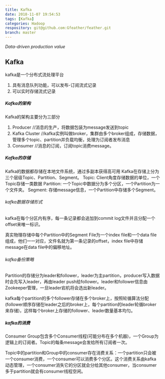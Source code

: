 ```yaml
---
title: Kafka
date: 2018-11-07 19:54:53
tags: [Kafka]
categories: Hadoop
respository: git@github.com:Gfeather/feather.git
branch: master
---
```


*Data-driven production value*


## Kafka

kafka是一个分布式流处理平台
1. 具有消息队列功能，可以发布-订阅流式记录
2. 可以实时存储流式记录

##### Kafka的架构

Kafka的架构主要分为三部分
1. Producer //消息的生产，将数据包装为message发送到topic
2. Kafka Cluster    //kafka实例叫做broker，集群由多个broker组成，存储数据，管理多个topic、partition并负载均衡，处理为订阅者发布消息
3. Consumer //消息的订阅，订阅topic消费message。

##### Kafka的存储

Kafka的数据都存储在本地文件系统，通过多副本获得高可用
Kafka在存储上分为三个层级Topic、Partition、Segment。
Topic: Client角度存储数据的单位，一个Topic存储一类数据
Partition: 一个Topic中数据分为多个分区，一个Partition为一个文件夹。
Segment: 存储message信息，一个Partition中存储多个Segment。

###### kafka数据存储形式

kafka在每个分区内有序，每一条记录都会追加到commit log文件并且分配一个offset来唯一标识。

真实物理存储中每个Partition中的Segment File为一个index file和一个data file组成，他们一一对应，文件名就为第一条记录的offset，index file中存储message在data file中的偏移地址。

###### kafka备份策略

Partition的存储分为leader和follower，leader为主partition，producer写入数据时会先写入leader，再由leader push给follower。leader和follower信息由Zookeeper管理，一旦leader宕机将会选出新leader。

kafka每个partition的多个follower存储在多个broker上，按照轮循算法分配(follower顺序存储在leader之后的broker上，每个partition的leader轮循broker来存储)，这样每个broker上存储的follower、leader数量基本均匀。

##### kafka的消费

Consumer Group包含多个Consumer线程(可能分布在多个机器)，一个Group为逻辑上的订阅者。Topic的每条message会发给所有订阅者一次。

Topic中的partition和Group中的consumer存在消费关系：一个partition只会被一个consumer消费，一个consumer可以消费多个分区。这个消费关系由kafka动态管理，一个consumer消失它的分区就会分给其他consumer，当consumer多于partition就会有consumer线程空闲。


